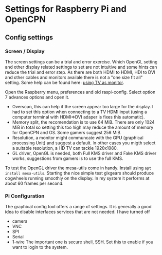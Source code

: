 # Settings for Raspberry Pi and OpenCPN

## Config settings

### Screen / Display
The screen settings can be a trial and error exercise. Which OpenGL setting and other display related 
settings to set are not intuitive and some hints can reduce the trial and error step. As there are both 
HDMI to HDMI, HDI to DVI and other cables and monitors availale there is not a "one size fit all" setting.
Some help can be found here: [using TV as monitor](https://www.pcworld.com/article/2924203/use-your-tv-as-a-computer-monitor-everything-you-need-to-know.html).

Open the Raspberry menu, preferences and old raspi-config.
Select option 7 advances options and open it.
- Overscan, this can help if the screen appear too large for the display. I had to set this option when 
connecting to a TV HDMI input (using a computer terminal with HDMI=>DVI adaper is fixes this automatic).
- Memory split, the recomendation is to use 64 MiB. There are only 1024 MiB in total so setting this too
high may reduce the amount of memory for OpenCPN and OS. Some gamers suggest 256 MiB.
- Resolution, a monitor might communcate with the GPU (graphical processing Unit) and suggest a default. 
In other cases you migth select a suitable resolution, a HD TV can tackle 1920x1080. 
- GL driver, OpenGL is needed, both Full KMS driver and Fake KMS driver works, suggestions from gamers 
is to use the full KMS.

To test the OpenGL driver the mesa-utils come in handy. Install using `apt install mesa-utils`. Starting the nice 
simple test glxgears should produce cogwheels running smoothly on the display. In my system it performs at about 60 
frames per second.


### Pi Configuration
The graphical config tool offers a range of settings. It is generally a good idea to disable interfaces services that
are not needed. I have turned off 
- camera
- VNC
- SPI 
- Serial
- 1-wire
The important one is secure shell, SSH. Set this to enable if you want to login to the system. 
